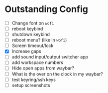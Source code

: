 # Outstanding Config

- [ ] Change font on `wofi`
- [ ] reboot keybind
- [ ] shutdown keybind
- [ ] reboot menu? (like in `wofi`)
- [ ] Screen timeout/lock
- [x] Increase gaps
- [ ] add sound input/output switcher app
- [ ] add workspace numbers
- [ ] Hide open apps from waybar?
- [ ] What is the over on the clock in my waybar?
- [ ] test keyring/ssh keys
- [ ] setup screenshots
